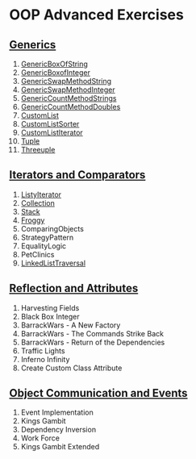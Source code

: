 # OOP Advanced  Exercises

## [Generics](https://judge.softuni.bg/Contests/248/Generics-Exercise)
1. [GenericBoxOfString](GenericBoxOfString.zip)
2. [GenericBoxofInteger](GenericBoxofInteger.zip)
3. [GenericSwapMethodString](GenericSwapMethodString.zip)
4. [GenericSwapMethodInteger](GenericSwapMethodInteger.zip)
5. [GenericCountMethodStrings](GenericCountMethodStrings.zip)
6. [GenericCountMethodDoubles](GenericCountMethodDoubles.zip)
7. [CustomList](CustomList.zip)
8. [CustomListSorter](CustomListSorter.zip)
9. [CustomListIterator](CustomListIterator.zip)
10. [Tuple](Tuple.zip)
11. [Threeuple](Threeuple.zip)

## [Iterators and Comparators](https://judge.softuni.bg/Contests/253/Iterators-and-Comparators-Exercise)
1. [ListyIterator](ListyIterator.zip)
2. [Collection](Collection.zip)
3. [Stack](Stack.zip)
4. [Froggy](Froggy.zip)
5. ComparingObjects
6. StrategyPattern
7. EqualityLogic
8. PetClinics
9. [LinkedListTraversal](LinkedListTraversal.zip)


## [Reflection and Attributes](https://judge.softuni.bg/Contests/263/Reflection-and-Attributes-Exercise)
1. Harvesting Fields
2. Black Box Integer
3. BarrackWars - A New Factory
4. BarrackWars - The Commands Strike Back
5. BarrackWars - Return of the Dependencies
6. Traffic Lights
7. Inferno Infinity
8. Create Custom Class Attribute

## [Object Communication and Events](https://judge.softuni.bg/Contests/257/Object-Communication-and-Events-Exercise)
1. Event Implementation
2. Kings Gambit
3. Dependency Inversion
4. Work Force
5. Kings Gambit Extended
